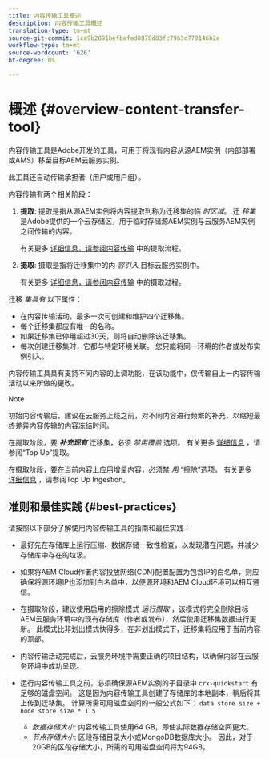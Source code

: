 ```yaml
---
title: 内容传输工具概述
description: 内容传输工具概述
translation-type: tm+mt
source-git-commit: 1ca9b2091befbafad0878d83fc7963c779146b2a
workflow-type: tm+mt
source-wordcount: '626'
ht-degree: 0%

---
```



# 概述 {#overview-content-transfer-tool}

内容传输工具是Adobe开发的工具，可用于将现有内容从源AEM实例（内部部署或AMS）移至目标AEM云服务实例。

此工具还自动传输承担者（用户或用户组）。

内容传输有两个相关阶段：

1. **提取**:  提取是指从源AEM实例将内容提取到称为迁移集的临 *时区域*。 迁 *移集* 是Adobe提供的一个云存储区，用于临时存储源AEM实例与云服务AEM实例之间传输的内容。

   有关更多 [详细信息，请参阅内容传输](/help/move-to-cloud-service/content-transfer-tool/using-content-transfer-tool.md#extraction-process) 中的提取流程。

2. **摄取**: 摄取是指将迁移集中的内 *容引入* 目标云服务实例中。

   有关更多 [详细信息，请参阅内容传输](/help/move-to-cloud-service/content-transfer-tool/using-content-transfer-tool.md#ingestion-process) 中的摄取过程。

迁移 *集具有* 以下属性：

* 在内容传输活动，最多一次可创建和维护四个迁移集。
* 每个迁移集都应有唯一的名称。
* 如果迁移集已停用超过30天，则将自动删除该迁移集。
* 每次创建迁移集时，它都与特定环境关联。 您只能将同一环境的作者或发布实例引入。

内容传输工具具有支持不同内容的上调功能，在该功能中，仅传输自上一内容传输活动以来所做的更改。

>[!NOTE]
> 初始内容传输后，建议在云服务上线之前，对不同内容进行频繁的补充，以缩短最终差异内容传输的内容冻结时间。

在提取阶段，要 ***补充现有*** 迁移集，必须 *禁用覆盖* 选项。 有关更多 [详细信息](/help/move-to-cloud-service/content-transfer-tool/using-content-transfer-tool.md#top-up-extraction-process) ，请参阅“Top Up”提取。

在摄取阶段，要在当前内容上应用增量内容，必须禁 *用* “擦除”选项。 有关更多 [详细信息](/help/move-to-cloud-service/content-transfer-tool/using-content-transfer-tool.md#top-up-ingestion-process) ，请参阅Top Up Ingestion。


## 准则和最佳实践 {#best-practices}

请按照以下部分了解使用内容传输工具的指南和最佳实践：

* 最好先在存储库上运行压缩、数据存储一致性检查，以发现潜在问题，并减少存储库中存在的垃圾。

* 如果将AEM Cloud作者内容投放网络(CDN)配置配置为包含IP的白名单，则应确保将源环境IP也添加到白名单中，以便源环境和AEM Cloud环境可以相互通信。

* 在摄取阶段，建议使用启用的擦除模式 *运行摄取* ，该模式将完全删除目标AEM云服务环境中的现有存储库（作者或发布），然后使用迁移集数据进行更新。 此模式比非划出模式快得多，在非划出模式下，迁移集将应用于当前内容的顶部。

* 内容传输活动完成后，云服务环境中需要正确的项目结构，以确保内容在云服务环境中成功呈现。

* 运行内容传输工具之前，必须确保源AEM实例的子目录中 `crx-quickstart` 有足够的磁盘空间。 这是因为内容传输工具创建了存储库的本地副本，稍后将其上传到迁移集。
计算所需可用磁盘空间的一般公式如下：
   `data store size + node store size * 1.5`

   * *数据存储大小*: 内容传输工具使用64 GB，即使实际数据存储空间更大。
   * *节点存储大小*: 区段存储目录大小或MongoDB数据库大小。
因此，对于20GB的区段存储大小，所需的可用磁盘空间将为94GB。